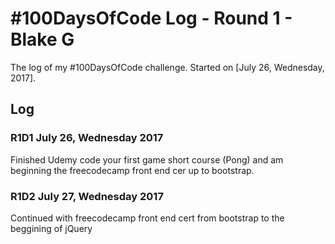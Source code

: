 # #100DaysOfCode Log - Round 1 - Blake G

The log of my #100DaysOfCode challenge. Started on [July 26, Wednesday, 2017].

## Log

### R1D1 July 26, Wednesday 2017
Finished Udemy code your first game short course (Pong) and am beginning the freecodecamp front end cer up to bootstrap.

### R1D2 July 27, Wednesday 2017
Continued with freecodecamp front end cert from bootstrap to the beggining of jQuery
